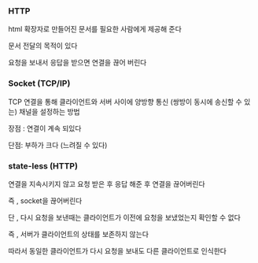 ### HTTP

html 확장자로 만들어진 문서를 필요한 사람에게 제공해 준다

문서 전달의 목적이 있다

요청을 보내서 응답을 받으면 연결을 끊어 버린다

### Socket (TCP/IP)

TCP 연결을 통해 클라이언트와 서버 사이에 양방향 통신 (쌍방이 동시에 송신할 수 있는) 채널을 설정하는 방법

장점 : 연결이 계속 되있다

단점: 부하가 크다 (느려질 수 있다)

### state-less (HTTP)

연결을 지속시키지 않고 요청 받은 후 응답 해준 후 연결을 끊어버린다

즉 , socket을 끊어버린다

단 , 다시 요청을 보낸때는 클라이언트가 이전에 요청을 보냈었는지 확인할 수 없다

즉 , 서버가 클라이언트의 상태를 보존하지 않는다

따라서 동일한 클라이언트가 다시 요청을 보내도 다른 클라이언트로 인식한다